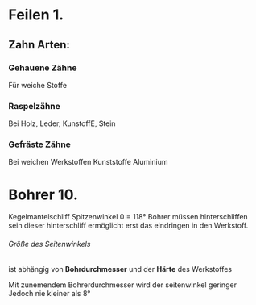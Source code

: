 # Feilen 1.

## Zahn Arten:

### Gehauene Zähne
Für weiche Stoffe

### Raspelzähne
Bei Holz, Leder, KunstoffE, Stein

### Gefräste Zähne
Bei weichen Werkstoffen Kunststoffe Aluminium



# Bohrer 10.

Kegelmantelschliff Spitzenwinkel 0 = 118°
Bohrer müssen hinterschliffen sein dieser hinterschliff ermöglicht erst das eindringen in den Werkstoff. 
###### Größe des Seitenwinkels 
ist abhängig von **Bohrdurchmesser** und der **Härte** des Werkstoffes 

Mit zunemendem Bohrerdurchmesser wird der seitenwinkel geringer Jedoch nie kleiner als 8°
